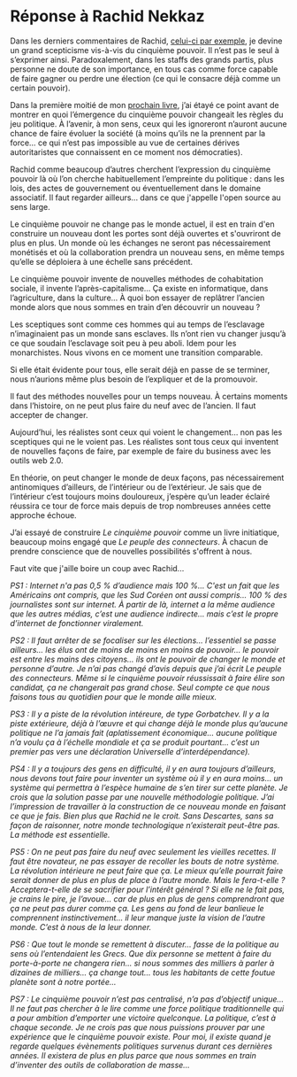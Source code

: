 # Réponse à Rachid Nekkaz

Dans les derniers commentaires de Rachid, [celui-ci par exemple](http://blog.tcrouzet.com/2006/12/24/chronologie-du-cinquieme-pouvoir/#comment-5819), je devine un grand scepticisme vis-à-vis du cinquième pouvoir. Il n’est pas le seul à s’exprimer ainsi. Paradoxalement, dans les staffs des grands partis, plus personne ne doute de son importance, en tous cas comme force capable de faire gagner ou perdre une élection (ce qui le consacre déjà comme un certain pouvoir).

Dans la première moitié de mon [prochain livre](http://blog.tcrouzet.com/le-cinquieme-pouvoir/), j’ai étayé ce point avant de montrer en quoi l’émergence du cinquième pouvoir changeait les règles du jeu politique. À l’avenir, à mon sens, ceux qui les ignoreront n’auront aucune chance de faire évoluer la société (à moins qu’ils ne la prennent par la force… ce qui n’est pas impossible au vue de certaines dérives autoritaristes que connaissent en ce moment nos démocraties).

Rachid comme beaucoup d’autres cherchent l’expression du cinquième pouvoir là où l’on cherche habituellement l’empreinte du politique : dans les lois, des actes de gouvernement ou éventuellement dans le domaine associatif. Il faut regarder ailleurs... dans ce que j'appelle l'open source au sens large.

Le cinquième pouvoir ne change pas le monde actuel, il est en train d'en construire un nouveau dont les portes sont déjà ouvertes et s'ouvriront de plus en plus. Un monde où les échanges ne seront pas nécessairement monétisés et où la collaboration prendra un nouveau sens, en même temps qu’elle se déploiera à une échelle sans précédent.

Le cinquième pouvoir invente de nouvelles méthodes de cohabitation sociale, il invente l’après-capitalisme… Ça existe en informatique, dans l’agriculture, dans la culture… À quoi bon essayer de replâtrer l’ancien monde alors que nous sommes en train d’en découvrir un nouveau ?

Les sceptiques sont comme ces hommes qui au temps de l’esclavage n’imaginaient pas un monde sans esclaves. Ils n’ont rien vu changer jusqu’à ce que soudain l’esclavage soit peu à peu aboli. Idem pour les monarchistes. Nous vivons en ce moment une transition comparable.

Si elle était évidente pour tous, elle serait déjà en passe de se terminer, nous n’aurions même plus besoin de l’expliquer et de la promouvoir.

Il faut des méthodes nouvelles pour un temps nouveau. À certains moments dans l’histoire, on ne peut plus faire du neuf avec de l’ancien. Il faut accepter de changer.

Aujourd’hui, les réalistes sont ceux qui voient le changement… non pas les sceptiques qui ne le voient pas. Les réalistes sont tous ceux qui inventent de nouvelles façons de faire, par exemple de faire du business avec les outils web 2.0.

En théorie, on peut changer le monde de deux façons, pas nécessairement antinomiques d’ailleurs, de l’intérieur ou de l’extérieur. Je sais que de l’intérieur c’est toujours moins douloureux, j’espère qu’un leader éclairé réussira ce tour de force mais depuis de trop nombreuses années cette approche échoue.

J’ai essayé de construire *Le cinquième pouvoir* comme un livre initiatique, beaucoup moins engagé que *Le peuple des connecteurs*. À chacun de prendre conscience que de nouvelles possibilités s'offrent à nous.

Faut vite que j'aille boire un coup avec Rachid...

*PS1 : Internet n'a pas 0,5 % d’audience mais 100 %… C'est un fait que les Américains ont compris, que les Sud Coréen ont aussi compris… 100 % des journalistes sont sur internet. À partir de là, internet a la même audience que les autres médias, c’est une audience indirecte… mais c’est le propre d’internet de fonctionner viralement.*

*PS2 : Il faut arrêter de se focaliser sur les élections… l’essentiel se passe ailleurs… les élus ont de moins de moins en moins de pouvoir… le pouvoir est entre les mains des citoyens… ils ont le pouvoir de changer le monde et personne d’autre. Je n’ai pas changé d’avis depuis que j’ai écrit Le peuple des connecteurs. Même si le cinquième pouvoir réussissait à faire élire son candidat, ça ne changerait pas grand chose. Seul compte ce que nous faisons tous au quotidien pour que le monde aille mieux.*

*PS3 : Il y a piste de la révolution intéreure, de type Gorbatchev. Il y a la piste extérieure, déjà à l’œuvre et qui change déjà le monde plus qu’aucune politique ne l’a jamais fait (aplatissement économique… aucune politique n’a voulu ça à l’échelle mondiale et ça se produit pourtant… c’est un premier pas vers une déclaration Universelle d’interdépendance).*

*PS4 : Il y a toujours des gens en difficulté, il y en aura toujours d’ailleurs, nous devons tout faire pour inventer un système où il y en aura moins… un système qui permettra à l’espèce humaine de s’en tirer sur cette planète. Je crois que la solution passe par une nouvelle méthodologie politique. J’ai l’impression de travailler à la construction de ce nouveau monde en faisant ce que je fais. Bien plus que Rachid ne le croit. Sans Descartes, sans sa façon de raisonner, notre monde technologique n’existerait peut-être pas. La méthode est essentielle.*

*PS5 : On ne peut pas faire du neuf avec seulement les vieilles recettes. Il faut être novateur, ne pas essayer de recoller les bouts de notre système. La révolution intérieure ne peut faire que ça. Le mieux qu’elle pourrait faire serait donner de plus en plus de place à l’autre monde. Mais le fera-t-elle ? Acceptera-t-elle de se sacrifier pour l’intérêt général ? Si elle ne le fait pas, je crains le pire, je l’avoue… car de plus en plus de gens comprendront que ça ne peut pas durer comme ça. Les gens au fond de leur banlieue le comprennent instinctivement… il leur manque juste la vision de l’autre monde. C’est à nous de la leur donner.*

*PS6 : Que tout le monde se remettent à discuter… fasse de la politique au sens où l’entendaient les Grecs. Que dix personne se mettent à faire du porte-à-porte ne changera rien… si nous sommes des milliers à parler à dizaines de milliers… ça change tout… tous les habitants de cette foutue planète sont à notre portée…*

*PS7 : Le cinquième pouvoir n’est pas centralisé, n’a pas d’objectif unique… Il ne faut pas chercher à le lire comme une force politique traditionnelle qui a pour ambition d’emporter une victoire quelconque. La politique, c’est à chaque seconde. Je ne crois pas que nous puissions prouver par une expérience que le cinquième pouvoir existe. Pour moi, il existe quand je regarde quelques évènements politiques survenus durant ces dernières années. Il existera de plus en plus parce que nous sommes en train d’inventer des outils de collaboration de masse…*